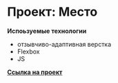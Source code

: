 # Проект: Место

**Испоьзуемые технологии**

* отзывчиво-адаптивная верстка
* Flexbox
* JS

**[Ссылка на проект](https://dimshaa.github.io/mesto/index.html)**
